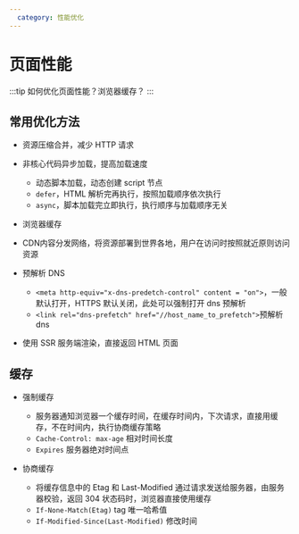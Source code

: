 ```yaml
---
  category: 性能优化
---
```


# 页面性能

:::tip
如何优化页面性能？浏览器缓存？
:::

## 常用优化方法

- 资源压缩合并，减少 HTTP 请求

- 非核心代码异步加载，提高加载速度
  - 动态脚本加载，动态创建 script 节点
  - `defer`，HTML 解析完再执行，按照加载顺序依次执行
  - `async`，脚本加载完立即执行，执行顺序与加载顺序无关

- 浏览器缓存

- CDN内容分发网络，将资源部署到世界各地，用户在访问时按照就近原则访问资源

- 预解析 DNS
  - `<meta http-equiv="x-dns-predetch-control" content = "on">`，一般默认打开，HTTPS 默认关闭，此处可以强制打开 dns 预解析
  - `<link rel="dns-prefetch" href="//host_name_to_prefetch">`预解析 dns

- 使用 SSR 服务端渲染，直接返回 HTML 页面

## 缓存

- 强制缓存

  - 服务器通知浏览器一个缓存时间，在缓存时间内，下次请求，直接用缓存，不在时间内，执行协商缓存策略
  - `Cache-Control: max-age` 相对时间长度
  - `Expires` 服务器绝对时间点

- 协商缓存
  - 将缓存信息中的 Etag 和 Last-Modified 通过请求发送给服务器，由服务器校验，返回 304 状态码时，浏览器直接使用缓存
  - `If-None-Match(Etag)` tag 唯一哈希值
  - `If-Modified-Since(Last-Modified)` 修改时间
